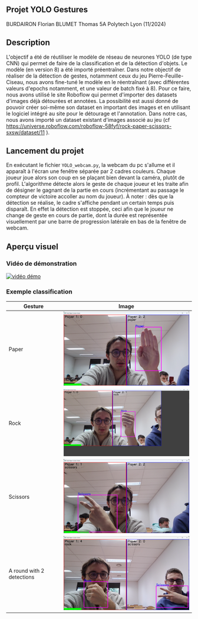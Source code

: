 ## Projet YOLO Gestures
BURDAIRON Florian BLUMET Thomas 5A Polytech Lyon (11/2024)
## Description
L'objectif a été de réutiliser le modèle de réseau de neurones YOLO (de type CNN) qui permet de faire de la classification et de la détection d'objets. Le modèle (en version 8) a été importé préentraîner. Dans notre objectif de réaliser de la détection de gestes, notamment ceux du jeu Pierre-Feuille-Ciseau, nous avons fine-tuné le modèle en le réentraînant (avec différentes valeurs d'epochs notamment, et une valeur de batch fixé à 8).
Pour ce faire, nous avons utilisé le site Roboflow qui permet d'importer des datasets d'images déjà détourées et annotées. La possibilité est aussi donné de pouvoir créer soi-même son dataset en important des images et en utilisant le logiciel intégré au site pour le détourage et l'annotation. Dans notre cas, nous avons importé un dataset existant d'images associé au jeu (cf https://universe.roboflow.com/roboflow-58fyf/rock-paper-scissors-sxsw/dataset/11 ). 

## Lancement du projet
En exécutant le fichier `YOLO_webcam.py`, la webcam du pc s'allume et il apparaît à l'écran une fenêtre séparée par 2 cadres couleurs. Chaque joueur joue alors son coup en se plaçant bien devant la caméra, plutôt de profil. L'algorithme détecte alors le geste de chaque joueur et les traite afin de désigner le gagnant de la partie en cours (incrémentant au passage le compteur de victoire accoller au nom du joueur). À noter : dès que la détection se réalise, le cadre s'affiche pendant un certain temps puis disparaît. En effet la détection est stoppée, ceci afin que le joueur ne change de geste en cours de partie, dont la durée est représentée visuellement par une barre de progression latérale en bas de la fenêtre de webcam.

## Aperçu visuel

### Vidéo de démonstration

[![vidéo démo](https://img.youtube.com/vi/ReloVy038hk/0.jpg)](https://www.youtube.com/embed/ReloVy038hk?si=sfJW1PBMoYLW4kXn)

### Exemple classification

| Gesture                   | Image                                                                         |
|---------------------------|-------------------------------------------------------------------------------|
| Paper                     | <img src="img/paper_detection.png" alt="paper_detection" width="500px">       |
| Rock                      | <img src="img/rock_detection.png" alt="rock_detection" width="500px">         |
| Scissors                  | <img src="img/scissors_detection.png" alt="scissors_detection" width="500px"> |
| A round with 2 detections | <img src="img/round.png" alt="round" width="500px">                           |